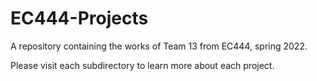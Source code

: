 # EC444-Projects
A repository containing the works of Team 13 from EC444, spring 2022.

Please visit each subdirectory to learn more about each project.
